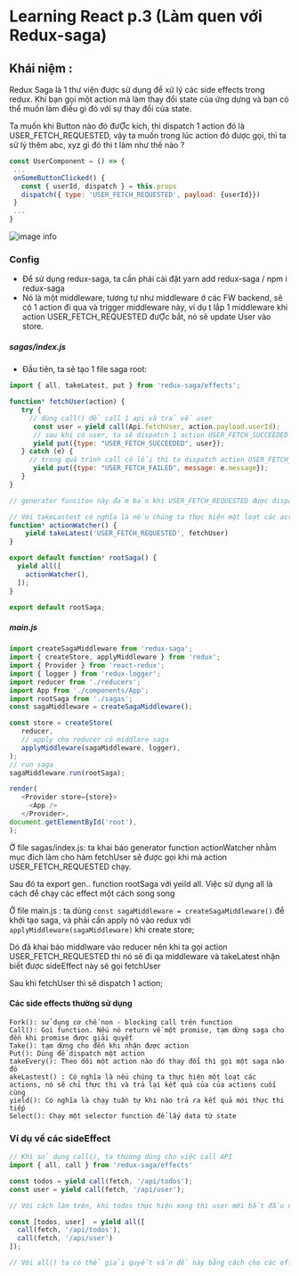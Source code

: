 # Learning React p.3 (Làm quen với Redux-saga)
## Khái niệm : 
 Redux Saga là 1 thư viện được sử dụng để xử lý các side effects trong redux. Khi bạn gọi một action mà làm thay đổi state của ứng dựng và bạn có thể muốn làm điều gì đó với sự thay đổi của state. 

 Ta muốn khi Button nào đó đưỢc kích, thì dispatch 1 action đó là USER_FETCH_REQUESTED, vậy ta muốn trong lúc action đó được gọi, thì ta sử lý thêm abc, xyz gì đó thì t làm như thế nào ?

 ```jsx
 const UserComponent = () => {
  ...
  onSomeButtonClicked() {
    const { userId, dispatch } = this.props
    dispatch({ type: 'USER_FETCH_REQUESTED', payload: {userId}})
  }
  ...
} 
```
![image info](https://images.viblo.asia/e40d7624-758f-4125-a9f5-3017d4182d49.gif)
### Config
 - Để sử dụng redux-saga, ta cần phải cài đặt yarn add redux-saga / npm i redux-saga
 - Nó là một middleware, tương tự như middleware ở các FW backend, sẽ có 1 action đi qua và trigger middleware này, ví dụ t lắp 1 middleware khi action USER_FETCH_REQUESTED đưỢc bắt, nó sẽ update User vào store.

 ##### sagas/index.js
 - Đầu tiên, ta sẽ tạo 1 file saga root:
```jsx
import { all, takeLatest, put } from 'redux-saga/effects';

function* fetchUser(action) {
   try {
     // dùng call() để call 1 api và trả về user
      const user = yield call(Api.fetchUser, action.payload.userId);
      // sau khi có user, ta sẽ dispatch 1 action USER_FETCH_SUCCEEDED với payload là user
      yield put({type: "USER_FETCH_SUCCEEDED", user});
   } catch (e) {
     // trong quá trình call có lỗi thì ta dispatch action USER_FETCH_FAILED
      yield put({type: "USER_FETCH_FAILED", message: e.message});
   }
}

// generator funciton này đảm bảo khi USER_FETCH_REQUESTED được dispatch thì fetchUser sẽ được gọi

// Với takeLastest có nghĩa là nếu chúng ta thực hiện một loạt các actions, nó sẽ chỉ thực thi và trả lại kết quả của của actions cuối cùng
function* actionWatcher() {
    yield takeLatest('USER_FETCH_REQUESTED', fetchUser)
}

export default function* rootSaga() {
  yield all([
    actionWatcher(),
  ]);
}

export default rootSaga;
```

##### main.js
```js
import createSagaMiddleware from 'redux-saga';
import { createStore, applyMiddleware } from 'redux';
import { Provider } from 'react-redux';
import { logger } from 'redux-logger';
import reducer from './reducers';
import App from './components/App';
import rootSaga from './sagas';
const sagaMiddleware = createSagaMiddleware();

const store = createStore(
   reducer,
   // apply cho reducer có middlare saga
   applyMiddleware(sagaMiddleware, logger),
);
// run saga
sagaMiddleware.run(rootSaga);

render(
   <Provider store={store}>
     <App />
   </Provider>,
document.getElementById('root'),
);
```

Ở file sagas/index.js: ta khai báo generator function actionWatcher nhằm mục đích làm cho hàm fetchUser sẽ được gọi khi mà action USER_FETCH_REQUESTED chạy.

Sau đó ta export gen.. function rootSaga với yeild all. Việc sử dụng all là cách để chạy các effect một cách song song

Ở file main.js : ta dùng ``` const sagaMiddleware = createSagaMiddleware() ``` để khởi tạo saga, và phải cần apply nó vào redux với ```applyMiddleware(sagaMiddleware)``` khi create store;

Dó đã khai báo middlware vào reducer nên khi ta gọi action USER_FETCH_REQUESTED thì nó sẽ đi qa middleware và takeLatest nhận biết được sideEffect này sẽ gọi fetchUser

Sau khi fetchUser thì sẽ dispatch 1 action;

#### Các side effects thường sử dụng
```
Fork(): sử dụng cơ chế non - blocking call trên function
Call(): Gọi function. Nếu nó return về một promise, tạm dừng saga cho đến khi promise được giải quyết
Take(): tạm dừng cho đến khi nhận được action
Put(): Dùng để dispatch một action
takeEvery(): Theo dõi một action nào đó thay đổi thì gọi một saga nào đó
akeLastest() : Có nghĩa là nếu chúng ta thực hiện một loạt các actions, nó sẽ chỉ thực thi và trả lại kết quả của của actions cuối cùng
yield(): Có nghĩa là chạy tuần tự khi nào trả ra kết quả mới thực thi tiếp
Select(): Chạy một selector function để lấy data từ state
```

### Ví dụ về các sideEffect
```jsx 
// Khi sử dụng call(), ta thường dùng cho việc call API
import { all, call } from 'redux-saga/effects'

const todos = yield call(fetch, '/api/todos');
const user = yield call(fetch, '/api/user');

// Với cách làm trên, khi todos thực hiện xong thì user mới bắt đầu được thực thi

const [todos, user]  = yield all([
  call(fetch, '/api/todos'),
  call(fetch, '/api/user')
]);

// Với all() ta có thể giải quyết vấn đề này bằng cách cho các effect được gọi đồng thời
